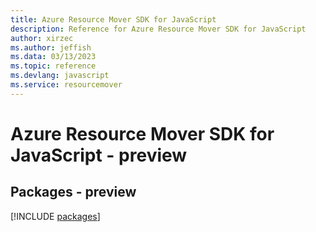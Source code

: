 ```yaml
---
title: Azure Resource Mover SDK for JavaScript
description: Reference for Azure Resource Mover SDK for JavaScript
author: xirzec
ms.author: jeffish
ms.data: 03/13/2023
ms.topic: reference
ms.devlang: javascript
ms.service: resourcemover
---
```

# Azure Resource Mover SDK for JavaScript - preview
## Packages - preview
[!INCLUDE [packages](resource-mover-index.md)]